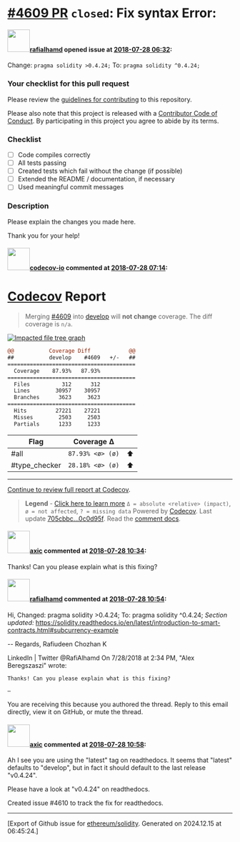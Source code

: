 # [\#4609 PR](https://github.com/ethereum/solidity/pull/4609) `closed`: Fix syntax Error:

#### <img src="https://avatars.githubusercontent.com/u/18123554?u=561c34637930c5c97176a0a8c1e7b63d820ea7d4&v=4" width="50">[rafialhamd](https://github.com/rafialhamd) opened issue at [2018-07-28 06:32](https://github.com/ethereum/solidity/pull/4609):

Change: 
`pragma solidity >0.4.24;`
To:
`pragma solidity ^0.4.24;`

### Your checklist for this pull request

Please review the [guidelines for contributing](http://solidity.readthedocs.io/en/latest/contributing.html) to this repository.

Please also note that this project is released with a [Contributor Code of Conduct](CONDUCT.md). By participating in this project you agree to abide by its terms.

### Checklist
- [ ] Code compiles correctly
- [ ] All tests passing
- [ ] Created tests which fail without the change (if possible)
- [ ] Extended the README / documentation, if necessary
- [ ] Used meaningful commit messages

### Description
Please explain the changes you made here.

Thank you for your help!


#### <img src="https://avatars.githubusercontent.com/u/8655789?u=4694f03b321aa2287d9fe05155adcddb23272e81&v=4" width="50">[codecov-io](https://github.com/codecov-io) commented at [2018-07-28 07:14](https://github.com/ethereum/solidity/pull/4609#issuecomment-408588525):

# [Codecov](https://codecov.io/gh/ethereum/solidity/pull/4609?src=pr&el=h1) Report
> Merging [#4609](https://codecov.io/gh/ethereum/solidity/pull/4609?src=pr&el=desc) into [develop](https://codecov.io/gh/ethereum/solidity/commit/705cbbc19a96c465b06973cd832c3674b956eba8?src=pr&el=desc) will **not change** coverage.
> The diff coverage is `n/a`.

[![Impacted file tree graph](https://codecov.io/gh/ethereum/solidity/pull/4609/graphs/tree.svg?height=150&token=87PGzVEwU0&width=650&src=pr)](https://codecov.io/gh/ethereum/solidity/pull/4609?src=pr&el=tree)

```diff
@@           Coverage Diff            @@
##           develop    #4609   +/-   ##
========================================
  Coverage    87.93%   87.93%           
========================================
  Files          312      312           
  Lines        30957    30957           
  Branches      3623     3623           
========================================
  Hits         27221    27221           
  Misses        2503     2503           
  Partials      1233     1233
```

| Flag | Coverage Δ | |
|---|---|---|
| #all | `87.93% <ø> (ø)` | :arrow_up: |
| #type_checker | `28.18% <ø> (ø)` | :arrow_up: |


------

[Continue to review full report at Codecov](https://codecov.io/gh/ethereum/solidity/pull/4609?src=pr&el=continue).
> **Legend** - [Click here to learn more](https://docs.codecov.io/docs/codecov-delta)
> `Δ = absolute <relative> (impact)`, `ø = not affected`, `? = missing data`
> Powered by [Codecov](https://codecov.io/gh/ethereum/solidity/pull/4609?src=pr&el=footer). Last update [705cbbc...0c0d95f](https://codecov.io/gh/ethereum/solidity/pull/4609?src=pr&el=lastupdated). Read the [comment docs](https://docs.codecov.io/docs/pull-request-comments).

#### <img src="https://avatars.githubusercontent.com/u/20340?v=4" width="50">[axic](https://github.com/axic) commented at [2018-07-28 10:34](https://github.com/ethereum/solidity/pull/4609#issuecomment-408598335):

Thanks! Can you please explain what is this fixing?

#### <img src="https://avatars.githubusercontent.com/u/18123554?u=561c34637930c5c97176a0a8c1e7b63d820ea7d4&v=4" width="50">[rafialhamd](https://github.com/rafialhamd) commented at [2018-07-28 10:54](https://github.com/ethereum/solidity/pull/4609#issuecomment-408599204):

Hi,
Changed:
	pragma solidity >0.4.24;
To:
	pragma solidity ^0.4.24;
_Section updated:_
https://solidity.readthedocs.io/en/latest/introduction-to-smart-contracts.html#subcurrency-example

--
Regards,
Rafiudeen Chozhan K

LinkedIn | Twitter @RafiAlhamd
On 7/28/2018 at 2:34 PM, "Alex Beregszaszi"  wrote:

	Thanks! Can you please explain what is this fixing? 

	—
You are receiving this because you authored the thread.
Reply to this email directly, view it on GitHub, or mute the thread.

#### <img src="https://avatars.githubusercontent.com/u/20340?v=4" width="50">[axic](https://github.com/axic) commented at [2018-07-28 10:58](https://github.com/ethereum/solidity/pull/4609#issuecomment-408599390):

Ah I see you are using the "latest" tag on readthedocs. It seems that "latest" defaults to "develop", but in fact it should default to the last release "v0.4.24".

Please have a look at "v0.4.24" on readthedocs.

Created issue #4610 to track the fix for readthedocs.


-------------------------------------------------------------------------------



[Export of Github issue for [ethereum/solidity](https://github.com/ethereum/solidity). Generated on 2024.12.15 at 06:45:24.]
